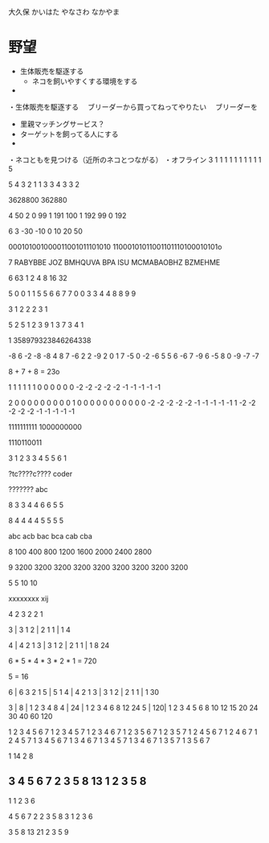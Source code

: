 
大久保
かいはた
やなさわ
なかやま


# 野望
* 生体販売を駆逐する
  * ネコを飼いやすくする環境をする
* 
・生体販売を駆逐する
　ブリーダーから買ってねってやりたい
　ブリーダーを

* 里親マッチングサービス？
* ターゲットを飼ってる人にする
*

・ネコともを見つける（近所のネコとつながる）
・オフライン
3
1 1 1
1 1 1
1 1 1
1
5

5 4 3
2 1 1
3 3 4
3 3 2

3628800
362880

4
50 2 0
99 1 191
100 1 192
99 0 192


6 3
-30 -10 0 10 20 50

000101001000011001011101010
11000101011001101110100010101o


7
RABYBBE
JOZ
BMHQUVA
BPA
ISU
MCMABAOBHZ
BZMEHME


6 63
1 2 4 8 16 32


5
0 0
1 1
5 5
6 6
7 7
0 0
3 3
4 4
8 8
9 9

3
1 2 2
2 3 1

5
2 5 1
2 3 9
1 3 7
3 4 1



1 358979323846264338

-8  6 -2 -8 -8  4 8  7 -6  2 2
-9  2  0  1  7 -5 0 -2 -6  5 5
 6 -6  7 -9  6 -5 8  0 -9 -7 -7


 8 + 7 + 8 = 23o

1
1 1 1 1 1 0 0 0 0 0
0 -2 -2 -2 -2 -2 -1 -1 -1 -1 -1

2
0 0 0 0 0 0 0 0 0 1
0 0 0 0 0 0 0 0 0 0 
0 -2 -2 -2 -2 -2 -1 -1 -1 -1 -1
1 -2 -2 -2 -2 -2 -1 -1 -1 -1 -1


1111111111
1000000000

1110110011


3
1 2 3
3 4 5
5 6 1

?tc????c????
coder

???????
abc

8
3 3 4 4 6 6 5 5

8
4 4 4 4 5 5 5 5

abc
acb
bac
bca
cab
cba

8
100 400 800 1200 1600 2000 2400 2800

9
3200 3200 3200 3200 3200 3200 3200 3200 3200

5
5
10
10

xxxxxxxx
xij

4 2 3 2 2 1

3 | 3 1
2 | 2 1
1 | 1
4

4 | 4 2 1
3 | 3 1
2 | 2 1
1 | 1
8
24

6 * 5 * 4 * 3 * 2 * 1 = 720

5 = 16

6 | 6 3 2 1
5 | 5 1
4 | 4 2 1
3 | 3 1
2 | 2 1
1 | 1
30

3 | 8  | 1 2 3 4     8
4 | 24 | 1 2 3 4 6   8    12       24
5 | 120| 1 2 3 4 5 6 8 10 12 15 20 24 30 40 60 120


1 2 3 4 5 6 7
1 2 3 4 5 7
1 2 3 4 6 7
1 2 3 5 6 7
1 2 3 5 7
1 2 4 5 6 7
1 2 4 6 7
1 2 4 5 7
1 3 4 5 6 7
1 3 4 6 7
1 3 4 5 7
1 3 4 6 7
1 3 5 7
1 3 5 6 7

1 14
2 8

3 4 5 6 7
2 3 5 8 13
1 2 3 5 8
---------
1 1 2 3 6

  4 5 6 7
2 2 3 5 8
3 1 2 3 6

3 5 8 13 21
  2 3 5  9